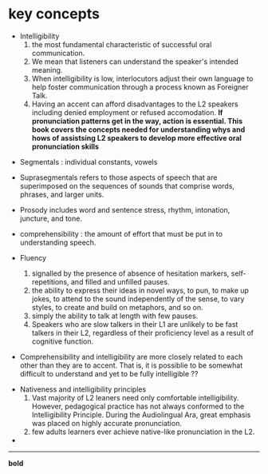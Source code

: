 # key concepts
+ Intelligibility 
  1. the most fundamental characteristic of successful oral communication. 
  2. We mean that listeners can understand the speaker's intended meaning.
  3. When intelligibility is low, interlocutors adjust their own language to help foster communication through a process known as Foreigner Talk.
  4. Having an accent can afford disadvantages to the L2 speakers including denied employment or refused accomodation.
 **If pronunciation patterns get in the way, action is essential. This book covers the concepts needed for understanding whys and hows of assistsing L2 speakers to develop more effective oral pronunciation skills**

- Segmentals : individual constants, vowels
- Suprasegmentals refers to those aspects of speech that are superimposed on the sequences of sounds that comprise words, phrases, and larger units.
- Prosody includes word and sentence stress, rhythm, intonation, juncture, and tone.

- comprehensibility : the amount of effort that must be put in to understanding speech.
- Fluency
  1. signalled by the presence of absence of hesitation markers, self-repetitions, and filled and unfilled pauses.
  2. the ability to express their ideas in novel ways, to pun, to make up jokes, to attend to the sound independently of the sense, to vary styles, to create and build on metaphors, and so on.
  3. simply the ability to talk at length with few pauses.
  4. Speakers who are slow talkers in their L1 are unlikely to be fast talkers in their L2, regardless of their proficiency level as a result of cognitive function.
+ Comprehensibility and intelligibility are more closely related to each other than they are to accent. That is, it is possiblie to be somewhat difficult to understand and yet to be fully intelligible ??

- Nativeness and intelligibility principles
  1. Vast majority of L2 leaners need only comfortable intelligibility. However, pedagogical practice has not always conformed to the Intelligibility Principle. During the Audiolingual Ara, great emphasis was placed on highly accurate pronunciation.
  2. few adults learners ever achieve native-like pronunciation in the L2.
- 
-----
**bold**
